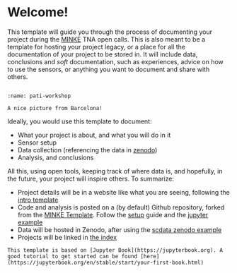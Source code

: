 # Welcome!

This template will guide you through the process of documenting your project during the [MINKE](https://minke.eu) TNA open calls. This is also meant to be a template for hosting your project legacy, or a place for all the documentation of your project to be stored in. It will include data, conclusions and _soft_ documentation, such as experiences, advice on how to use the sensors, or anything you want to document and share with others.

```{tableofcontents}
```

```{figure} https://live.staticflickr.com/65535/51230999376_da8d98fa62_k.jpg
:name: pati-workshop

A nice picture from Barcelona!
```

Ideally, you would use this template to document:

- What your project is about, and what you will do in it
- Sensor setup
- Data collection (referencing the data in [zenodo](https://zenodo.org))
- Analysis, and conclusions

All this, using open tools, keeping track of where data is, and hopefully, in the future, your project will inspire others. To summarize:

- Project details will be in a website like what you are seeing, following the [intro template](template)
- Code and analysis is posted on a (by default) Github repository, forked from the [MINKE Template](https://github.com/fablabbcn/smartcitizen-minke-template). Follow the [setup](setup) guide and the [jupyter example](notebook)
- Data will be hosted in Zenodo, after using the [scdata zenodo example](https://docs.smartcitizen.me/Guides/data/Upload%20data%20to%20zenodo/)
- Projects will be linked in [the index](https://participatory-tech.docs.minke.eu/Projects/)


```{seealso}
This template is based on [Jupyter Book](https://jupyterbook.org). A good tutorial to get started can be found [here](https://jupyterbook.org/en/stable/start/your-first-book.html)
```